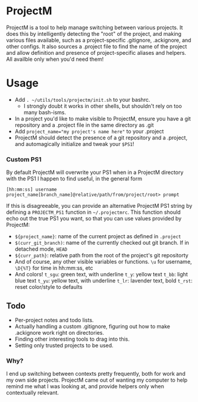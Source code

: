 # ProjectM

ProjectM is a tool to help manage switching between various projects.
It does this by intelligently detecting the "root" of the project, and making various files available, such as a project-specific .gitignore, .ackignore, and other configs.
It also sources a .project file to find the name of the project and allow definition and presence of project-specific aliases and helpers. All availble only when you'd need them!

# Usage
* Add `. ~/utils/tools/projectm/init.sh` to your bashrc.
  * I strongly doubt it works in other shells, but shouldn't rely on too many bash-isms.
* In a project you'd like to make visible to ProjectM, ensure you have a git repository and a .project file in the same directory as .git
* Add `project_name="my project's name here"` to your .project
* ProjectM should detect the presence of a git repository and a .project, and automagically initialize and tweak your `$PS1`!

### Custom PS1
By default ProjectM will overwrite your PS1 when in a ProjectM directory with the PS1 I happen to find useful, in the general form
```
[hh:mm:ss] username project_name[branch_name]@relative/path/from/project/root> prompt
```

If this is disagreeable, you can provide an alternative ProjectM PS1 string by defining a `PROJECTM_PS1` function in `~/.projectmrc`. This function should echo out the true PS1 you want, so that you can use values provided by ProjectM:
* `${project_name}`: name of the current project as defined in `.project`
* `$(curr_git_branch)`: name of the currently checked out git branch. If in detached mode, `HEAD`
* `${curr_path}`: relative path from the root of the project's git repositorty
* And of course, any other visible variables or functions. `\u` for username, `\D{%T}` for time in hh:mm:ss, etc
* And colors!
    `t_sgu`: green text, with underline
    `t_y`: yellow text
    `t_bb`: light blue text
    `t_yu`: yellow text, with underline
    `t_lr`: lavender text, bold
    `t_rst`: reset color/style to defaults

## Todo
* Per-project notes and todo lists.
* Actually handling a custom .gitignore, figuring out how to make .ackignore work right on directories.
* Finding other interesting tools to drag into this.
* Setting only trusted projects to be used.

### Why?
I end up switching between contexts pretty frequently, both for work and my own side projects. ProjectM came out of wanting my computer to help remind me what I was looking at, and provide helpers only when contextually relevant.
